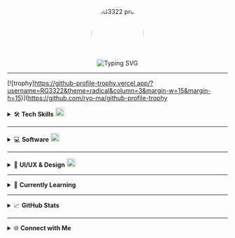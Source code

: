 <p align="center">
  <img src="https://github.com/RG3322.png" width="120" style="border-radius:50%;" alt="RG3322 profile" /><br>
  <img src="https://readme-typing-svg.demolab.com?font=Fira+Mono&pause=1000&color=FFFFFF&center=true&vCenter=true&repeat=false&width=380&lines=I+create+stuff...I+guess." alt="Typing SVG" />
</p>

---
[![trophy]https://github-profile-trophy.vercel.app/?username=RG3322&theme=radical&column=3&margin-w=15&margin-h=15)](https://github.com/ryo-ma/github-profile-trophy

<details>
  <summary>🛠️ <b>Tech Skills</b> <img src="https://cdn.jsdelivr.net/gh/devicons/devicon/icons/kotlin/kotlin-original.svg" height="20"/></summary>
  
  <p>
    <img src="https://skillicons.dev/icons?i=androidstudio,android,kotlin,java,xml,firebase,jetpack,gradle,git,sqlite,linux,materialui" height="32" />
  </p>
  <ul>
    <li>Android Native (Kotlin, Java, XML, Jetpack Compose)</li>
    <li>Firebase (Auth, Firestore, Realtime DB, Crashlytics, Cloud Functions)</li>
    <li>UI/UX, Material Design, Figma, Adobe XD</li>
    <li>Clean Architecture (MVVM, DI, Coroutines, Flows)</li>
  </ul>
  <img src="https://github.com/rajput2107/rajput2107/blob/master/Assets/Developer.gif?raw=true" width="250"/>
</details>

---

<details>
  <summary>💻 <b>Software</b> <img src="https://cdn.jsdelivr.net/gh/devicons/devicon/icons/figma/figma-original.svg" height="20"/></summary>
  
  <p>
    <img src="https://skillicons.dev/icons?i=figma,xd,ps,ai,vscode,androidstudio,postman,git" height="32" />
  </p>
  <ul>
    <li>Figma, Adobe XD, Photoshop, Illustrator</li>
    <li>VS Code, Android Studio, Postman, Git</li>
  </ul>
  <img src="https://github.com/saadeghi/saadeghi/blob/master/dino.gif?raw=true" width="200"/>
</details>

---

<details>
  <summary>🎨 <b>UI/UX & Design</b> <img src="https://cdn.jsdelivr.net/gh/devicons/devicon/icons/adobexd/adobexd-original.svg" height="20"/></summary>
  
  - Passion for minimal, functional interfaces.
  - Prototyping & wireframing in Figma/Adobe XD.
  - Focus on user-centered design.
  <br>
  <img src="https://media.giphy.com/media/3o7abB06u9bNzA8lu8/giphy.gif" width="220"/>
</details>

---

<details>
  <summary>🌱 <b>Currently Learning</b></summary>
  
  - Advanced Android Jetpack libraries
  - Building scalable Firebase backends
  - MotionLayout & advanced UI animation
  - System design for mobile apps
  <br>
  <img src="https://media.giphy.com/media/26ufnwz3wDUli7GU0/giphy.gif" width="150"/>
</details>

---

<details>
  <summary>📈 <b>GitHub Stats</b></summary>
  
  <p align="center">
    <img src="https://github-readme-stats.vercel.app/api?username=RG3322&show_icons=true&hide_title=true&hide=prs&count_private=true&theme=vue-dark" height="130"/>
    <img src="https://github-readme-streak-stats.herokuapp.com/?user=RG3322&theme=vue-dark" height="130"/>
    <img src="https://github-readme-stats.vercel.app/api/top-langs/?username=RG3322&layout=compact&hide_title=true&theme=vue-dark" height="130"/>
  </p>
</details>

---

<details>
  <summary>🌐 <b>Connect with Me</b></summary>
  
  <p align="left">
    <a href="https://rg3322.netlify.app/"><img src="https://img.shields.io/badge/Portfolio-000?style=for-the-badge&logo=firefox-browser&logoColor=white" height="28"/></a>
    <a href="mailto:raghavsankhyaan@gmail.com"><img src="https://skillicons.dev/icons?i=gmail" height="28"/></a>
    <a href="https://linkedin.com/in/your-linkedin"><img src="https://skillicons.dev/icons?i=linkedin" height="28"/></a>
    <a href="https://twitter.com/raghavsankhyaan"><img src="https://skillicons.dev/icons?i=twitter" height="28"/></a>
  </p>
  <img src="https://media.giphy.com/media/l0MYt5jPR6QX5pnqM/giphy.gif" width="100"/>
</details>

<!--
Personalize GIFs/links as needed. Dropdowns/collapsible sections work natively on GitHub!
-->

